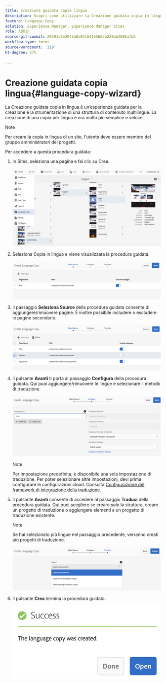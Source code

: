 ```yaml
---
title: Creazione guidata copia lingua
description: Scopri come utilizzare la Creazione guidata copia in lingua in Adobe Experience Manager.
feature: Language Copy
solution: Experience Manager, Experience Manager Sites
role: Admin
source-git-commit: 29391c8e3042a8a04c64165663a228bb4886afb5
workflow-type: tm+mt
source-wordcount: '219'
ht-degree: 27%

---
```


# Creazione guidata copia lingua{#language-copy-wizard}

La Creazione guidata copia in lingua è un’esperienza guidata per la creazione e la strumentazione di una struttura di contenuto multilingue. La creazione di una copia per lingua è ora molto più semplice e veloce.

>[!NOTE]
>
>Per creare la copia in lingua di un sito, l&#39;utente deve essere membro del gruppo amministratori dei progetti.

Per accedere a questa procedura guidata:

1. In Sites, seleziona una pagina e fai clic su Crea.

   ![chlimage_1-9](assets/chlimage_1-9.jpeg)

1. Seleziona Copia in lingua e viene visualizzata la procedura guidata.

   ![chlimage_1-10](assets/chlimage_1-10.jpeg)

1. Il passaggio **Seleziona Source** della procedura guidata consente di aggiungere/rimuovere pagine. È inoltre possibile includere o escludere le pagine secondarie.

   ![chlimage_1-11](assets/chlimage_1-11.jpeg)

1. Il pulsante **Avanti** ti porta al passaggio **Configura** della procedura guidata. Qui puoi aggiungere/rimuovere le lingue e selezionare il metodo di traduzione.

   ![chlimage_1-12](assets/chlimage_1-12.jpeg)

   >[!NOTE]
   >
   >Per impostazione predefinita, è disponibile una sola impostazione di traduzione. Per poter selezionare altre impostazioni, devi prima configurare le configurazioni cloud. Consulta [Configurazione del framework di integrazione della traduzione](/help/sites-administering/tc-tic.md).

1. Il pulsante **Avanti** consente di accedere al passaggio **Traduci** della procedura guidata. Qui puoi scegliere se creare solo la struttura, creare un progetto di traduzione o aggiungere elementi a un progetto di traduzione esistente.

   >[!NOTE]
   >
   >Se hai selezionato più lingue nel passaggio precedente, verranno creati più progetti di traduzione.

   ![chlimage_1-13](assets/chlimage_1-13.jpeg)

1. Il pulsante **Crea** termina la procedura guidata.

   ![chlimage_1-14](assets/chlimage_1-14.jpeg)
